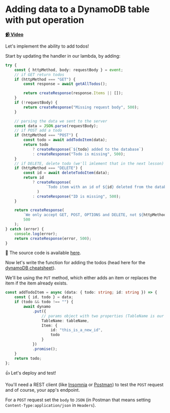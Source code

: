 # Adding data to a DynamoDB table with put operation

**[📹 Video](https://egghead.io/lessons/aws-adding-data-to-a-dynamodb-table-with-put-operation)**

Let's implement the ability to add todos!

 <TimeStamp start="0:07" end="0:27">

Start by updating the handler in our lambda, by adding:

```ts
try {
    const { httpMethod, body: requestBody } = event;
    // if GET return todos
    if (httpMethod === "GET") {
        const response = await getAllTodos();

        return createResponse(response.Items || []);
    }
    if (!requestBody) {
        return createResponse("Missing request body", 500);
    }

    // parsing the data we sent to the server
    const data = JSON.parse(requestBody);
    // if POST add a todo
    if (httpMethod === "POST") {
        const todo = await addTodoItem(data);
        return todo
            ? createResponse(`${todo} added to the database`)
            : createResponse("Todo is missing", 500);
    }
    // if DELETE, delete todo (we'll imlement that in the next lesson)
    if (httpMethod === "DELETE") {
        const id = await deleteTodoItem(data);
        return id
            ? createResponse(
                  `Todo item with an id of ${id} deleted from the database`
              )
            : createResponse("ID is missing", 500);
    }

    return createResponse(
        `We only accept GET, POST, OPTIONS and DELETE, not ${httpMethod}`,
        500
    );
} catch (error) {
    console.log(error);
    return createResponse(error, 500);
}
```

🤔 The source code is available [here](https://github.com/tlakomy/egghead-aws-cdk-workshop/blob/master/todo-app/lesson_08/lambda/todoHandler.ts).
 </TimeStamp>

 <TimeStamp start="0:30" end="0:48">

Now let's write the function for adding the todos (head here for the [dynamoDB cheatsheet](https://github.com/dabit3/dynamodb-documentclient-cheat-sheet)).

We'll be using the `PUT` method, which either adds an item or replaces the item if the item already exists.

```ts
const addTodoItem = async (data: { todo: string; id: string }) => {
    const { id, todo } = data;
    if (todo && todo !== "") {
        await dynamo
            .put({
                // params object with two properties (TableName is our env variable)
                TableName: tableName,
                Item: {
                    id: "this_is_a_new_id",
                    todo
                }
            })
            .promise();
    }
    return todo;
};
```
 </TimeStamp>

 <TimeStamp start="1:47" end="2:40">

👍 Let's deploy and test!

You'll need a REST client (like [Insomnia](https://insomnia.rest/) or [Postman](https://www.postman.com/product/api-client/)) to test the `POST` request and of course, your app's endpoint.

For a `POST` request set the `body` to `JSON` (in Postman that means setting `Content-Type:application/json` in `Headers`).
    
  </TimeStamp>
   
